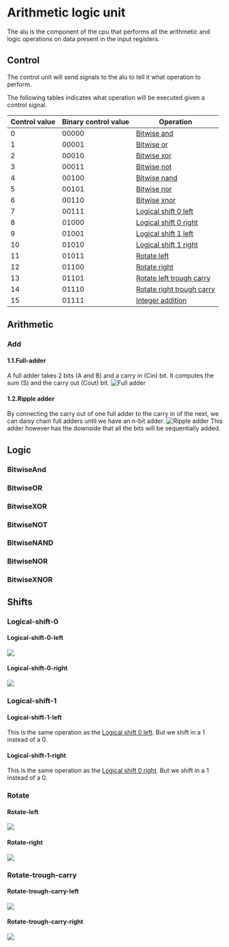 # Arithmetic logic unit
The alu is the component of the cpu that performs all the arithmetic and logic operations on data present in the input registers.

## Control
The control unit will send signals to the alu to tell it what operation to perform.

The following tables indicates what operation will be executed given a control signal.

| Control value | Binary control value| Operation |
|-|-|-|
| 0|00000|[Bitwise and](#BitwiseAND)|
| 1|00001|[Bitwise or](#BitwiseOR)|
| 2|00010|[Bitwise xor](#BitwiseXOR)|
| 3|00011|[Bitwise not](#BitwiseNOT)|
| 4|00100|[Bitwise nand](#BitwiseNAND)|
| 5|00101|[Bitwise nor](#BitwiseNOR)|
| 6|00110|[Bitwise xnor](#BitwiseXNOR)|
| 7|00111|[Logical shift 0 left](#Logical-shift-0-left)|
| 8|01000|[Logical shift 0 right](#Logical-shift-0-right)|
| 9|01001|[Logical shift 1 left](#Logical-shift-1-left)|
|10|01010|[Logical shift 1 right](#Logical-shift-1-right)|
|11|01011|[Rotate left](#Rotate-left)|
|12|01100|[Rotate right](#Rotate-right)|
|13|01101|[Rotate left trough carry](#Rotate-trough-carry-left)|
|14|01110|[Rotate right trough carry](#Rotate-trough-carry-right)|
|15|01111|[Integer addition](#Add)|


## Arithmetic
### Add
#### 1.1.Full-adder
A full adder takes 2 bits (A and B) and a carry in (Cin) bit. It computes the sum (S) and the carry out (Cout) bit.
![Full adder](https://upload.wikimedia.org/wikipedia/commons/a/a9/Full-adder.svg)

#### 1.2.Ripple adder
By connecting the carry out of one full adder to the carry in of the next, we can daisy chain full adders until we have an n-bit adder.
![Ripple adder](https://upload.wikimedia.org/wikipedia/commons/5/5d/4-bit_ripple_carry_adder.svg)
This adder however has the downside that all the bits will be sequentially added.

## Logic
### BitwiseAnd
### BitwiseOR
### BitwiseXOR
### BitwiseNOT
### BitwiseNAND
### BitwiseNOR
### BitwiseXNOR

## Shifts
### Logical-shift-0
#### Logical-shift-0-left
![](https://upload.wikimedia.org/wikipedia/commons/5/5c/Rotate_left_logically.svg)
#### Logical-shift-0-right
![](https://upload.wikimedia.org/wikipedia/commons/6/64/Rotate_right_logically.svg)
### Logical-shift-1
#### Logical-shift-1-left
This is the same operation as the [Logical shift 0 left](#Logical-shift-0-left). But we shift in a 1 instead of a 0.
#### Logical-shift-1-right
This is the same operation as the [Logical shift 0 right](#Logical-shift-0-right). But we shift in a 1 instead of a 0.

### Rotate
#### Rotate-left
![](https://upload.wikimedia.org/wikipedia/commons/0/09/Rotate_left.svg)
#### Rotate-right
![](https://upload.wikimedia.org/wikipedia/commons/3/37/Rotate_right.svg)

### Rotate-trough-carry
#### Rotate-trough-carry-left
![](https://upload.wikimedia.org/wikipedia/commons/7/71/Rotate_left_through_carry.svg)
#### Rotate-trough-carry-right
![](https://upload.wikimedia.org/wikipedia/commons/2/27/Rotate_right_through_carry.svg)
